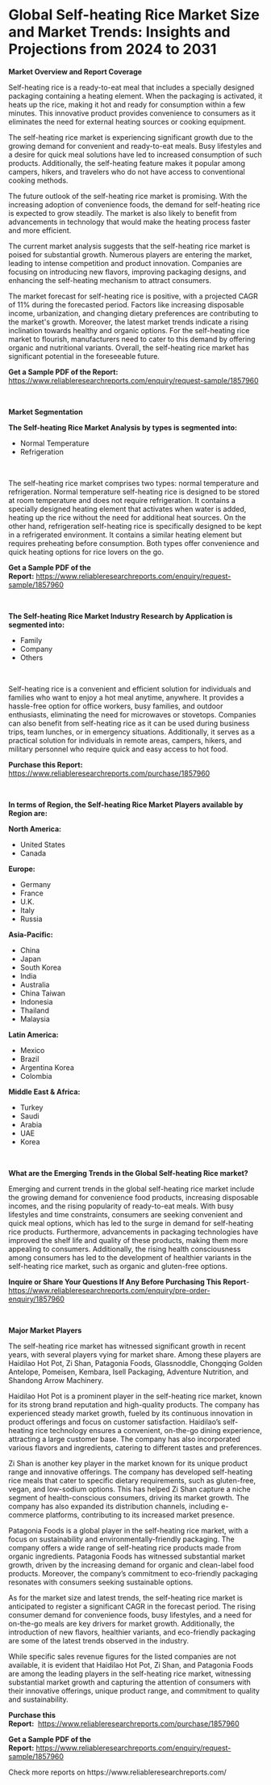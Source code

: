 <p><h1>Global Self-heating Rice Market Size and Market Trends: Insights and Projections from 2024 to 2031</h1></p><p><strong>Market Overview and Report Coverage</strong></p>
<p><p>Self-heating rice is a ready-to-eat meal that includes a specially designed packaging containing a heating element. When the packaging is activated, it heats up the rice, making it hot and ready for consumption within a few minutes. This innovative product provides convenience to consumers as it eliminates the need for external heating sources or cooking equipment.</p><p>The self-heating rice market is experiencing significant growth due to the growing demand for convenient and ready-to-eat meals. Busy lifestyles and a desire for quick meal solutions have led to increased consumption of such products. Additionally, the self-heating feature makes it popular among campers, hikers, and travelers who do not have access to conventional cooking methods.</p><p>The future outlook of the self-heating rice market is promising. With the increasing adoption of convenience foods, the demand for self-heating rice is expected to grow steadily. The market is also likely to benefit from advancements in technology that would make the heating process faster and more efficient.</p><p>The current market analysis suggests that the self-heating rice market is poised for substantial growth. Numerous players are entering the market, leading to intense competition and product innovation. Companies are focusing on introducing new flavors, improving packaging designs, and enhancing the self-heating mechanism to attract consumers.</p><p>The market forecast for self-heating rice is positive, with a projected CAGR of 11% during the forecasted period. Factors like increasing disposable income, urbanization, and changing dietary preferences are contributing to the market's growth. Moreover, the latest market trends indicate a rising inclination towards healthy and organic options. For the self-heating rice market to flourish, manufacturers need to cater to this demand by offering organic and nutritional variants. Overall, the self-heating rice market has significant potential in the foreseeable future.</p></p>
<p><strong>Get a Sample PDF of the Report:</strong> <a href="https://www.reliableresearchreports.com/enquiry/request-sample/1857960">https://www.reliableresearchreports.com/enquiry/request-sample/1857960</a></p>
<p>&nbsp;</p>
<p><strong>Market Segmentation</strong></p>
<p><strong>The Self-heating Rice Market Analysis by types is segmented into:</strong></p>
<p><ul><li>Normal Temperature</li><li>Refrigeration</li></ul></p>
<p>&nbsp;</p>
<p><p>The self-heating rice market comprises two types: normal temperature and refrigeration. Normal temperature self-heating rice is designed to be stored at room temperature and does not require refrigeration. It contains a specially designed heating element that activates when water is added, heating up the rice without the need for additional heat sources. On the other hand, refrigeration self-heating rice is specifically designed to be kept in a refrigerated environment. It contains a similar heating element but requires preheating before consumption. Both types offer convenience and quick heating options for rice lovers on the go.</p></p>
<p><strong>Get a Sample PDF of the Report:</strong>&nbsp;<a href="https://www.reliableresearchreports.com/enquiry/request-sample/1857960">https://www.reliableresearchreports.com/enquiry/request-sample/1857960</a></p>
<p>&nbsp;</p>
<p><strong>The Self-heating Rice Market Industry Research by Application is segmented into:</strong></p>
<p><ul><li>Family</li><li>Company</li><li>Others</li></ul></p>
<p>&nbsp;</p>
<p><p>Self-heating rice is a convenient and efficient solution for individuals and families who want to enjoy a hot meal anytime, anywhere. It provides a hassle-free option for office workers, busy families, and outdoor enthusiasts, eliminating the need for microwaves or stovetops. Companies can also benefit from self-heating rice as it can be used during business trips, team lunches, or in emergency situations. Additionally, it serves as a practical solution for individuals in remote areas, campers, hikers, and military personnel who require quick and easy access to hot food.</p></p>
<p><strong>Purchase this Report:</strong>&nbsp; <a href="https://www.reliableresearchreports.com/purchase/1857960">https://www.reliableresearchreports.com/purchase/1857960</a></p>
<p>&nbsp;</p>
<p><strong>In terms of Region, the Self-heating Rice Market Players available by Region are:</strong></p>
<p>
    <p> <strong> North America: </strong>
        <ul>
            <li>United States</li>
            <li>Canada</li>
        </ul>
        </p> 
    <p> <strong> Europe: </strong>
        <ul>
            <li>Germany</li>
            <li>France</li>
            <li>U.K.</li>
            <li>Italy</li>
            <li>Russia</li>
        </ul>
        </p> 
    <p> <strong> Asia-Pacific: </strong>
        <ul>
            <li>China</li>
            <li>Japan</li>
            <li>South Korea</li>
            <li>India</li>
            <li>Australia</li>
            <li>China Taiwan</li>
            <li>Indonesia</li>
            <li>Thailand</li>
            <li>Malaysia</li>
        </ul>
        </p> 
    <p> <strong> Latin America: </strong>
        <ul>
            <li>Mexico</li>
            <li>Brazil</li>
            <li>Argentina Korea</li>
            <li>Colombia</li>
        </ul>
        </p> 
    <p> <strong> Middle East & Africa: </strong>
        <ul>
            <li>Turkey</li>
            <li>Saudi</li>
            <li>Arabia</li>
            <li>UAE</li>
            <li>Korea</li>
        </ul>
    </p>
    </p>
<p>&nbsp;</p>
<p><strong>What are the Emerging Trends in the Global Self-heating Rice market?</strong></p>
<p><p>Emerging and current trends in the global self-heating rice market include the growing demand for convenience food products, increasing disposable incomes, and the rising popularity of ready-to-eat meals. With busy lifestyles and time constraints, consumers are seeking convenient and quick meal options, which has led to the surge in demand for self-heating rice products. Furthermore, advancements in packaging technologies have improved the shelf life and quality of these products, making them more appealing to consumers. Additionally, the rising health consciousness among consumers has led to the development of healthier variants in the self-heating rice market, such as organic and gluten-free options.</p></p>
<p><strong>Inquire or Share Your Questions If Any Before Purchasing This Report</strong>- <a href="https://www.reliableresearchreports.com/enquiry/pre-order-enquiry/1857960">https://www.reliableresearchreports.com/enquiry/pre-order-enquiry/1857960</a></p>
<p>&nbsp;</p>
<p><strong>Major Market Players</strong></p>
<p><p>The self-heating rice market has witnessed significant growth in recent years, with several players vying for market share. Among these players are Haidilao Hot Pot, Zi Shan, Patagonia Foods, Glassnoddle, Chongqing Golden Antelope, Pomeisen, Kembara, Isell Packaging, Adventure Nutrition, and Shandong Arrow Machinery.</p><p>Haidilao Hot Pot is a prominent player in the self-heating rice market, known for its strong brand reputation and high-quality products. The company has experienced steady market growth, fueled by its continuous innovation in product offerings and focus on customer satisfaction. Haidilao’s self-heating rice technology ensures a convenient, on-the-go dining experience, attracting a large customer base. The company has also incorporated various flavors and ingredients, catering to different tastes and preferences.</p><p>Zi Shan is another key player in the market known for its unique product range and innovative offerings. The company has developed self-heating rice meals that cater to specific dietary requirements, such as gluten-free, vegan, and low-sodium options. This has helped Zi Shan capture a niche segment of health-conscious consumers, driving its market growth. The company has also expanded its distribution channels, including e-commerce platforms, contributing to its increased market presence.</p><p>Patagonia Foods is a global player in the self-heating rice market, with a focus on sustainability and environmentally-friendly packaging. The company offers a wide range of self-heating rice products made from organic ingredients. Patagonia Foods has witnessed substantial market growth, driven by the increasing demand for organic and clean-label food products. Moreover, the company’s commitment to eco-friendly packaging resonates with consumers seeking sustainable options.</p><p>As for the market size and latest trends, the self-heating rice market is anticipated to register a significant CAGR in the forecast period. The rising consumer demand for convenience foods, busy lifestyles, and a need for on-the-go meals are key drivers for market growth. Additionally, the introduction of new flavors, healthier variants, and eco-friendly packaging are some of the latest trends observed in the industry.</p><p>While specific sales revenue figures for the listed companies are not available, it is evident that Haidilao Hot Pot, Zi Shan, and Patagonia Foods are among the leading players in the self-heating rice market, witnessing substantial market growth and capturing the attention of consumers with their innovative offerings, unique product range, and commitment to quality and sustainability.</p></p>
<p><strong>Purchase this Report:</strong>&nbsp;&nbsp;<a href="https://www.reliableresearchreports.com/purchase/1857960">https://www.reliableresearchreports.com/purchase/1857960</a></p>
<p></p>
<p><strong>Get a Sample PDF of the Report:</strong>&nbsp;<a href="https://www.reliableresearchreports.com/enquiry/request-sample/1857960">https://www.reliableresearchreports.com/enquiry/request-sample/1857960</a></p>
<p>Check more reports on https://www.reliableresearchreports.com/</p>